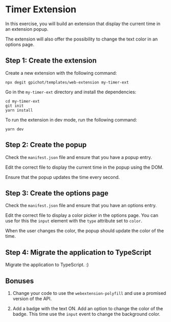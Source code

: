 # Timer Extension

In this exercise, you will build an extension that display the current time in
an extension popup.

The extension will also offer the possibility to change the text color in an
options page.

## Step 1: Create the extension

Create a new extension with the following command:

    npx degit gpichot/templates/web-extension my-timer-ext

Go in the `my-timer-ext` directory and install the dependencies:

    cd my-timer-ext
    git init
    yarn install

To run the extension in dev mode, run the following command:

    yarn dev

## Step 2: Create the popup

Check the `manifest.json` file and ensure that you have a popup entry.

Edit the correct file to display the current time in the popup using the DOM.

Ensure that the popup updates the time every second.

## Step 3: Create the options page

Check the `manifest.json` file and ensure that you have an options entry.

Edit the correct file to display a color picker in the options page. You can
use for this the `input` element with the `type` attribute set to `color`.

When the user changes the color, the popup should update the color of the time.

## Step 4: Migrate the application to TypeScript

Migrate the application to TypeScript. :)

## Bonuses

1. Change your code to use the `webextension-polyfill` and use a promised version
   of the API.

2. Add a badge with the text ON. Add an option to change the color of the
   badge. This time use the `input` event to change the background color.
